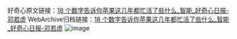 好奇心原文链接：[18 个数字告诉你苹果这几年都忙活了些什么_智能_好奇心日报-邓若虚](https://www.qdaily.com/articles/983.html)
WebArchive归档链接：[18 个数字告诉你苹果这几年都忙活了些什么_智能_好奇心日报-邓若虚](http://web.archive.org/web/20160406212438/http://www.qdaily.com/articles/983.html)
![image](http://ww3.sinaimg.cn/large/007d5XDply1g3v452ciq3j30u033f1kx)